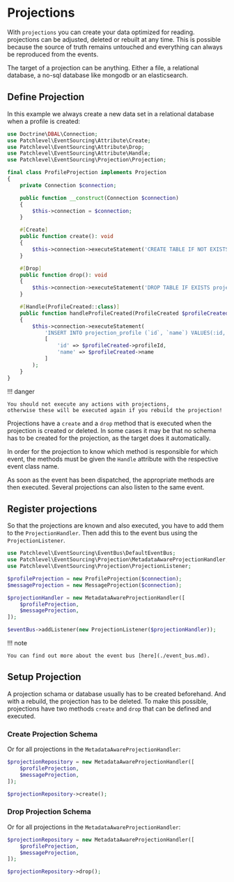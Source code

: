 # Projections

With `projections` you can create your data optimized for reading.
projections can be adjusted, deleted or rebuilt at any time.
This is possible because the source of truth remains untouched 
and everything can always be reproduced from the events.

The target of a projection can be anything. 
Either a file, a relational database, a no-sql database like mongodb or an elasticsearch.

## Define Projection

In this example we always create a new data set in a relational database when a profile is created:

```php
use Doctrine\DBAL\Connection;
use Patchlevel\EventSourcing\Attribute\Create;
use Patchlevel\EventSourcing\Attribute\Drop;
use Patchlevel\EventSourcing\Attribute\Handle;
use Patchlevel\EventSourcing\Projection\Projection;

final class ProfileProjection implements Projection
{
    private Connection $connection;

    public function __construct(Connection $connection)
    {
        $this->connection = $connection;
    }

    #[Create]
    public function create(): void
    {
        $this->connection->executeStatement('CREATE TABLE IF NOT EXISTS projection_profile (id VARCHAR PRIMARY KEY, name VARCHAR NOT NULL);');
    }

    #[Drop]
    public function drop(): void
    {
        $this->connection->executeStatement('DROP TABLE IF EXISTS projection_profile;');
    }

    #[Handle(ProfileCreated::class)]
    public function handleProfileCreated(ProfileCreated $profileCreated): void
    {
        $this->connection->executeStatement(
            'INSERT INTO projection_profile (`id`, `name`) VALUES(:id, :name);',
            [
                'id' => $profileCreated->profileId,
                'name' => $profileCreated->name
            ]
        );
    }
}
```

!!! danger

    You should not execute any actions with projections, 
    otherwise these will be executed again if you rebuild the projection!

Projections have a `create` and a `drop` method that is executed when the projection is created or deleted.
In some cases it may be that no schema has to be created for the projection, as the target does it automatically.

In order for the projection to know which method is responsible for which event, 
the methods must be given the `Handle` attribute with the respective event class name.

As soon as the event has been dispatched, the appropriate methods are then executed. 
Several projections can also listen to the same event.

## Register projections

So that the projections are known and also executed, you have to add them to the `ProjectionHandler`.
Then add this to the event bus using the `ProjectionListener`.

```php
use Patchlevel\EventSourcing\EventBus\DefaultEventBus;
use Patchlevel\EventSourcing\Projection\MetadataAwareProjectionHandler;
use Patchlevel\EventSourcing\Projection\ProjectionListener;

$profileProjection = new ProfileProjection($connection);
$messageProjection = new MessageProjection($connection);

$projectionHandler = new MetadataAwareProjectionHandler([
    $profileProjection,
    $messageProjection,
]);

$eventBus->addListener(new ProjectionListener($projectionHandler));
```

!!! note

    You can find out more about the event bus [here](./event_bus.md).

## Setup Projection

A projection schama or database usually has to be created beforehand. 
And with a rebuild, the projection has to be deleted. 
To make this possible, projections have two methods `create` and `drop` that can be defined and executed.

### Create Projection Schema

Or for all projections in the `MetadataAwareProjectionHandler`:

```php
$projectionRepository = new MetadataAwareProjectionHandler([
    $profileProjection,
    $messageProjection,
]);

$projectionRepository->create();
```

### Drop Projection Schema

Or for all projections in the `MetadataAwareProjectionHandler`:

```php
$projectionRepository = new MetadataAwareProjectionHandler([
    $profileProjection,
    $messageProjection,
]);

$projectionRepository->drop();
```
